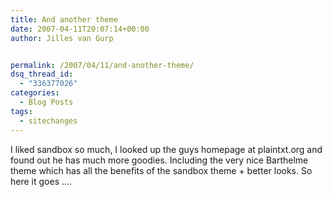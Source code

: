 ```yaml
---
title: And another theme
date: 2007-04-11T20:07:14+00:00
author: Jilles van Gurp


permalink: /2007/04/11/and-another-theme/
dsq_thread_id:
  - "336377026"
categories:
  - Blog Posts
tags:
  - sitechanges
---
```

I liked sandbox so much, I looked up the guys homepage at plaintxt.org and found out he has much more goodies. Including the very nice Barthelme theme which has all the benefits of the sandbox theme + better looks. So here it goes ....